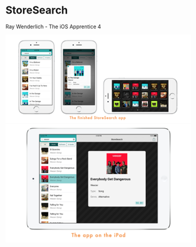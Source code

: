 # StoreSearch
Ray Wenderlich - The iOS Apprentice 4

![iPhone preview](/iPhone.png?raw=true "iPhone preview")
![iPad preview](/iPad.png?raw=true "iPad preview")
